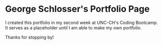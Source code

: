 # George Schlosser's Portfolio Page
I created this portfolio in my second week at UNC-CH's Coding Bootcamp. It serves as a placeholder until I am able to make my own portfolio.

Thanks for stopping by!